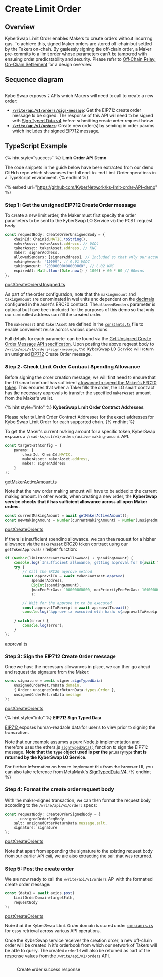# Create Limit Order

## Overview

KyberSwap Limit Order enables Makers to create orders without incurring gas. To achieve this, signed Maker orders are stored off-chain but settled by the Takers on-chain. By gaslessly signing the off-chain order,  a Maker pre-commits to a limit order whose parameters can't be tampered with ensuring order predicatability and security. Please refer to [Off-Chain Relay, On-Chain Settlement](../concepts/off-chain-relay.md) for a design overview.&#x20;

## Sequence diagram

<figure><img src="../../../.gitbook/assets/LO_Maker_CreateOrder.png" alt=""><figcaption></figcaption></figure>

KyberSwap exposes 2 APIs which Makers will need to call to create a new order:

* [**`/write/api/v1/orders/sign-message`**](../limit-order-api-specification/maker-apis.md#create-order-s): Get the EIP712 create order message to be signed. The response of this API will need to be signed with [Sign Typed Data v4](https://eips.ethereum.org/EIPS/eip-712) before submitting create order request below.
* [**`/write/api/v1/orders`**](../limit-order-api-specification/maker-apis.md#create-order-s): Create new order(s) by sending in order params which includes the signed EIP712 message.

## TypeScript Example

{% hint style="success" %}
**Limit Order API Demo**

The code snippets in the guide below have been extracted from our demo GitHub repo which showcases the full end-to-end Limit Order operations in a TypeScript environment.
{% endhint %}

{% embed url="https://github.com/KyberNetwork/ks-limit-order-API-demo" %}

### Step 1: Get the unsigned EIP712 Create Order message

To create a new limit order, the Maker must first specify the order parameters to be sent to the KyberSwap LO Service via the POST request body:

```typescript
const requestBody: CreateOrderUnsignedBody = {
    chainId: ChainId.MATIC.toString(),
    makerAsset: makerAsset.address, // USDC
    takerAsset: takerAsset.address, // KNC
    maker: signerAddress,
    allowedSenders: [signerAddress], // Included so that only our account can fill this order
    makingAmount: "10000", // 0.01 USDC
    takingAmount: "20000000000000000", // 0.02 KNC
    expiredAt: Math.floor(Date.now() / 1000) + 60 * 60 // 60mins
};
```

[postCreateOrdersUnsigned.ts](https://github.com/KyberNetwork/ks-limit-order-API-demo/blob/e34660faf165d6c6b5763327b6e8e34bf8bc9e01/src/operations/maker/postCreateOrdersUnsigned.ts#L27)

As part of the order configuration, note that the `makingAmount` and `takingAmount` are denominated in wei units and dependent on the [decimals](https://docs.openzeppelin.com/contracts/2.x/erc20#a-note-on-decimals) configured in the asset's ERC20 contract. The `allowedSenders` parameter is optional but have been included for the purposes of this demo so that only our controlled address can fill the created order.

The `makerAsset` and `takerAsset` are defined in the [`constants.ts`](https://github.com/KyberNetwork/ks-limit-order-API-demo/blob/main/src/libs/constants.ts) file to enable convenient reuse across various operations.

Full details for each parameter can be found via the [Get Unsigned Create Order Message API specification](../limit-order-api-specification/maker-apis.md#write-api-v1-orders-sign-message). Upon posting the above request body to `/write/api/v1/orders/sign-message`, the KyberSwap LO Service will return an unsigned [EIP712](https://eips.ethereum.org/EIPS/eip-712) Create Order message.

### Step 2: Check Limit Order Contract Spending Allowance

Before signing the order creation message, we will first need to ensure that the LO smart contract has sufficient [allowance to spend the Maker's ERC20 token](https://docs.openzeppelin.com/contracts/2.x/api/token/erc20#IERC20-allowance-address-address-). This ensures that when a Taker fills the order, the LO smart contract has the necessary approvals to transfer the specified `makerAsset` amount from the Maker's wallet.&#x20;

{% hint style="info" %}
**KyberSwap Limit Order Contract Addresses**

Please refer to [Limit Order Contract Addresses](https://docs.kyberswap.com/kyberswap-solutions/limit-order/contracts/limit-order-contract-addresses) for the exact addresses for KyberSwap Limit Order for each supported chain.
{% endhint %}

To get the Maker's current making amount for a specific token, KyberSwap exposes a `/read-ks/api/v1/orders/active-making-amount` API:

```typescript
const targetPathConfig = {
    params: {
        chainId: ChainId.MATIC,
        makerAsset: makerAsset.address,
        maker: signerAddress
    }
};
```

[getMakerActiveAmount.ts](https://github.com/KyberNetwork/ks-limit-order-API-demo/blob/e34660faf165d6c6b5763327b6e8e34bf8bc9e01/src/operations/maker/getMakerActiveAmount.ts#L12C2-L12C2)

Note that the new order making amount will have to be added to the current making amount. In other words, when creating a new order, the **KyberSwap service checks that it has sufficient allowance across all open Maker orders**.

```typescript
const currentMakingAmount = await getMakerActiveAmount();
const newMakingAmount = Number(currentMakingAmount) + Number(unsignedOrderReqBody.makingAmount);
```

[postCreateOrder.ts](https://github.com/KyberNetwork/ks-limit-order-API-demo/blob/e34660faf165d6c6b5763327b6e8e34bf8bc9e01/src/operations/maker/postCreateOrder.ts#L25)

If there is insufficient spending allowance, we can then request for a higher allowance via the `makerAsset` ERC20 token contract using our `getTokenApproval()` helper function:

```typescript
if (Number(limitOrderContractAllowance) < spendingAmount) {
    console.log(`Insufficient allowance, getting approval for ${await tokenContract.symbol()}...`);
    try {
        // Call the ERC20 approve method
        const approvalTx = await tokenContract.approve(
            spenderAddress, 
            BigInt(spendingAmount), 
            {maxFeePerGas: 100000000000, maxPriorityFeePerGas: 100000000000}
            );

        // Wait for the approve tx to be executed
        const approvalTxReceipt = await approvalTx.wait();
        console.log(`Approve tx executed with hash: ${approvalTxReceipt?.hash}`);

    } catch(error) {
        console.log(error);
    }
};    
```

[approval.ts](https://github.com/KyberNetwork/ks-limit-order-API-demo/blob/e34660faf165d6c6b5763327b6e8e34bf8bc9e01/src/libs/approval.ts#L21)

### Step 3: Sign the EIP712 Create Order message

Once we have the necessary allowances in place, we can then go ahead and request the signature from the Maker:

```typescript
const signature = await signer.signTypedData(
    unsignedOrderReturnData.domain,
    { Order: unsignedOrderReturnData.types.Order },
    unsignedOrderReturnData.message
);
```

[postCreateOrder.ts](https://github.com/KyberNetwork/ks-limit-order-API-demo/blob/e34660faf165d6c6b5763327b6e8e34bf8bc9e01/src/operations/maker/postCreateOrder.ts#L39)

{% hint style="info" %}
**EIP712 Sign Typed Data**

[EIP712 ](https://eips.ethereum.org/EIPS/eip-712)exposes human-readable data for user's to view prior to signing the transaction.

Note that our example assumes a pure Node.js implementation and therefore uses the ethers.js [`signTypedData()`](https://docs.ethers.org/v6/api/providers/#Signer-signTypedData) function to sign the EIP712 message. **Note that the `type` object used is per the `primaryType` that is returned by the KyberSwap LO Service.**

For further information on how to implement this from the browser UI, you can also take reference from MetaMask's [SignTypedData V4](https://docs.metamask.io/guide/signing-data.html#signtypeddata-v4).
{% endhint %}

### Step 4: Format the create order request body

With the maker-signed transaction, we can then format the request body according to the `/write/api/v1/orders` specs:

```typescript
const requestBody: CreateOrderSignedBody = {
    ...unsignedOrderReqBody,
    salt: unsignedOrderReturnData.message.salt,
    signature: signature
};
```

[postCreateOrder.ts](https://github.com/KyberNetwork/ks-limit-order-API-demo/blob/e34660faf165d6c6b5763327b6e8e34bf8bc9e01/src/operations/maker/postCreateOrder.ts#L46)

Note that apart from appending the signature to the existing request body from our earlier API call, we are also extracting the salt that was returned.

### Step 5: Post the create order

We are now ready to call the `/write/api/v1/orders` API with the formatted create order message:

```typescript
const {data} = await axios.post(
    LimitOrderDomain+targetPath,
    requestBody
);
```

[postCreateOrder.ts](https://github.com/KyberNetwork/ks-limit-order-API-demo/blob/e34660faf165d6c6b5763327b6e8e34bf8bc9e01/src/operations/maker/postCreateOrder.ts#L54)

Note that the KyberSwap Limit Order domain is stored under [`constants.ts`](https://github.com/KyberNetwork/ks-limit-order-API-demo/blob/main/src/libs/constants.ts) for easy retrieval across various API operations.

Once the KyberSwap service receives the creation order, a new off-chain order will be created in it's orderbook from which our network of Takers will be able to query. The created `orderId` will also be returned as part of the response values from the `/write/api/v1/orders` API.

<figure><img src="../../../.gitbook/assets/LO_DevGuide_CreateOrderSuccess.png" alt=""><figcaption><p>Create order success response</p></figcaption></figure>
